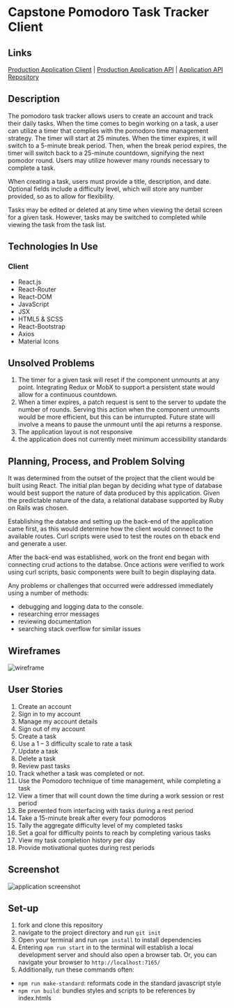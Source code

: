# Capstone Pomodoro Task Tracker Client

## Links

[Production Application Client](https://matthewjmontalto.github.io/capstone-pomodoro-task-tracker-client/#/) |
[Production Application API](https://pomodoro-task-tracker-api.herokuapp.com/) |
[Application API Repository](https://github.com/matthewjmontalto/capstone-pomodoro-task-tracker-api)


## Description

The pomodoro task tracker allows users to create an account and track their
daily tasks. When the time comes to begin working on a task, a user can utilize
a timer that complies with the pomodoro time management strategy. The timer
will start at 25 minutes. When the timer expires, it will switch to a 5-minute break
period. Then, when the break period expires, the timer will switch back to a
25-minute countdown, signifying the next pomodor round. Users may utilize
however many rounds necessary to complete a task.

When creating a task, users must provide a title, description, and date.
Optional fields include a difficulty level, which will store any number provided,
so as to allow for flexibility.

Tasks may be edited or deleted at any time when viewing the detail screen for a
given task. However, tasks may be switched to completed while viewing the task
from the task list.

## Technologies In Use

### Client
-   React.js
-   React-Router
-   React-DOM
-   JavaScript
-   JSX
-   HTML5 & SCSS
-   React-Bootstrap
-   Axios
-   Material Icons

## Unsolved Problems

1.  The timer for a given task will reset if the component unmounts at any point. Integrating Redux or MobX to support a persistent state would allow for a continuous countdown.
2.  When a timer expires, a patch request is sent to the server to update the number of rounds. Serving this action when the component unmounts would be more efficient, but this can be inturrupted. Future state will involve a means to pause the unmount until the api returns a response.
3.  The application layout is not responsive
4.  the application does not currently meet minimum accessibility standards

## Planning, Process, and Problem Solving

It was determined from the outset of the project that the client would be built using React. The initial plan began by deciding what type of database would best support the nature of data produced by this application. Given the predictable nature of the data, a relational database supported by Ruby on Rails was chosen.

Establishing the databse and setting up the back-end of the application came first, as this would determine how the client would connect to the available routes. Curl scripts were used to test the routes on th eback end and generate a user.

After the back-end was established, work on the front end began with connecting crud actions to the databse. Once actions were verified to work using curl scripts, basic components were built to begin displaying data.

Any problems or challenges that occurred were addressed immediately using a number of methods:
-   debugging and logging data to the console.
-   researching error messages
-   reviewing documentation
-   searching stack overflow for similar issues

## Wireframes
![wireframe](https://imgur.com/RSQaLpL)

## User Stories
1.  Create an account
2.  Sign in to my account
3.  Manage my account details
4.  Sign out of my account
5.  Create a task
6.  Use a 1 – 3 difficulty scale to rate a task
7.  Update a task
8.  Delete a task
9.  Review past tasks
10.	Track whether a task was completed or not.
11.	Use the Pomodoro technique of time management, while completing a task
12.	View a timer that will count down the time during a work session or rest period
13.	Be prevented from interfacing with tasks during a rest period
14.	Take a 15-minute break after every four pomodoros
15.	Tally the aggregate difficulty level of my completed tasks
16.	Set a goal for difficulty points to reach by completing various tasks
17.	View my task completion history per day
18.	Provide motivational quotes during rest periods

## Screenshot
![application screenshot](https://imgur.com/NE5sysc)

## Set-up

1.  fork and clone this repository
2.  navigate to the project directory and run `git init`
2.  Open your terminal and run `npm install` to install dependencies
3.  Entering `npm run start` in to the terminal will establish a local development server and should also open a browser tab. Or, you can navigate your browser to `http://localhost:7165/`
4.  Additionally, run these commands often:
  - `npm run make-standard`: reformats code in the standard javascript style
  - `npm run build`: bundles styles and scripts to be references by index.htmls
